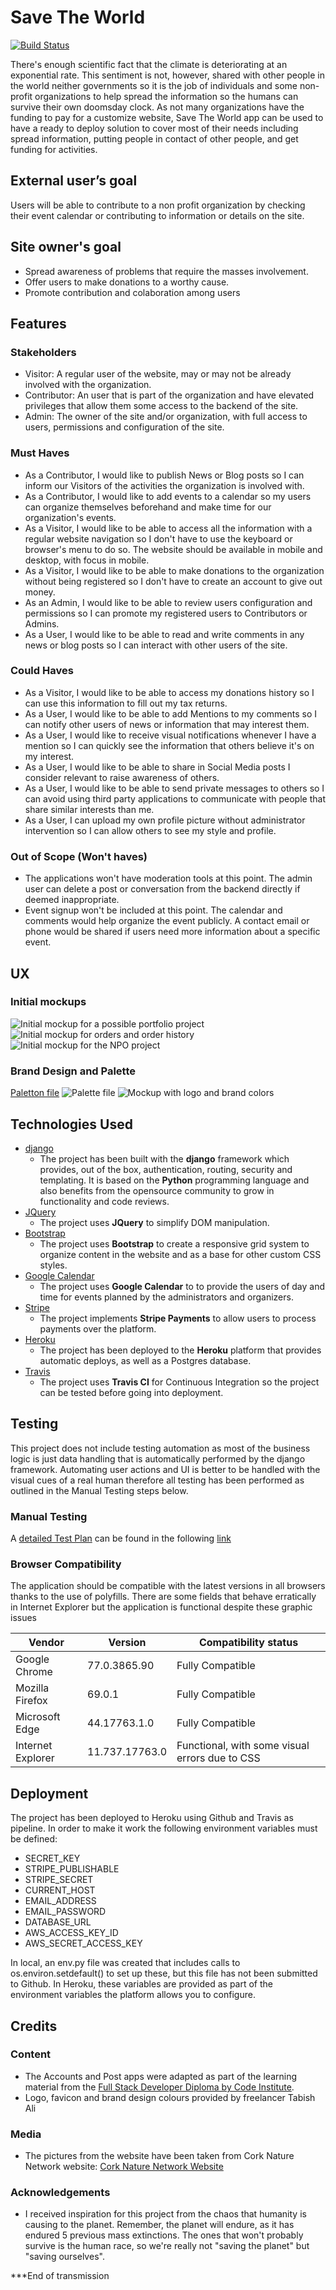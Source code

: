 # Save The World

[![Build Status](https://travis-ci.com/Narshe1412/portfolio.svg?branch=master)](https://travis-ci.com/Narshe1412/portfolio)

There's enough scientific fact that the climate is deteriorating at an exponential rate. This sentiment is not, however, shared with other people in the world neither governments so it is the job of individuals and some non-profit organizations to help spread the information so the humans can survive their own doomsday clock.
As not many organizations have the funding to pay for a customize website, Save The World app can be used to have a ready to deploy solution to cover most of their needs including spread information, putting people in contact of other people, and get funding for activities.

## External user’s goal

Users will be able to contribute to a non profit organization by checking their event calendar or contributing to information or details on the site.

## Site owner's goal

- Spread awareness of problems that require the masses involvement.
- Offer users to make donations to a worthy cause.
- Promote contribution and colaboration among users

## Features

### Stakeholders

- Visitor: A regular user of the website, may or may not be already involved with the organization.
- Contributor: An user that is part of the organization and have elevated privileges that allow them some access to the backend of the site.
- Admin: The owner of the site and/or organization, with full access to users, permissions and configuration of the site.

### Must Haves

- As a Contributor, I would like to publish News or Blog posts so I can inform our Visitors of the activities the organization is involved with.
- As a Contributor, I would like to add events to a calendar so my users can organize themselves beforehand and make time for our organization's events.
- As a Visitor, I would like to be able to access all the information with a regular website navigation so I don't have to use the keyboard or browser's menu to do so. The website should be available in mobile and desktop, with focus in mobile.
- As a Visitor, I would like to be able to make donations to the organization without being registered so I don't have to create an account to give out money.
- As an Admin, I would like to be able to review users configuration and permissions so I can promote my registered users to Contributors or Admins.
- As a User, I would like to be able to read and write comments in any news or blog posts so I can interact with other users of the site.

### Could Haves

- As a Visitor, I would like to be able to access my donations history so I can use this information to fill out my tax returns.
- As a User, I would like to be able to add Mentions to my comments so I can notify other users of news or information that may interest them.
- As a User, I would like to receive visual notifications whenever I have a mention so I can quickly see the information that others believe it's on my interest.
- As a User, I would like to be able to share in Social Media posts I consider relevant to raise awareness of others.
- As a User, I would like to be able to send private messages to others so I can avoid using third party applications to communicate with people that share similar interests than me.
- As a User, I can upload my own profile picture without administrator intervention so I can allow others to see my style and profile.

### Out of Scope (Won't haves)

- The applications won't have moderation tools at this point. The admin user can delete a post or conversation from the backend directly if deemed inappropriate.
- Event signup won't be included at this point. The calendar and comments would help organize the event publicly. A contact email or phone would be shared if users need more information about a specific event.

## UX

### Initial mockups

![Initial mockup for a possible portfolio project](docs/initial01.jpg "Desktop design")
![Initial mockup for orders and order history](docs/initial03.jpg "Desktop design")
![Initial mockup for the NPO project](docs/initial02.jpg "Desktop design")

### Brand Design and Palette

[Paletton file](docs/paletton.html)
![Palette file](docs/palette.png "Palette and colour coding")
![Mockup with logo and brand colors](docs/mockup-with-logo.png "Advanced mockup with logo and brand colors")

## Technologies Used

- [django](https://www.djangoproject.com/)
  - The project has been built with the **django** framework which provides, out of the box, authentication, routing, security and templating. It is based on the **Python** programming language and also benefits from the opensource community to grow in functionality and code reviews.
- [JQuery](https://jquery.com)
  - The project uses **JQuery** to simplify DOM manipulation.
- [Bootstrap](https://getbootstrap.com/)
  - The project uses **Bootstrap** to create a responsive grid system to organize content in the website and as a base for other custom CSS styles.
- [Google Calendar](https://calendar.google.com/)
  - The project uses **Google Calendar** to to provide the users of day and time for events planned by the administrators and organizers.
- [Stripe](https://stripe.com/)
  - The project implements **Stripe Payments** to allow users to process payments over the platform.
- [Heroku](https://www.heroku.com/)
  - The project has been deployed to the **Heroku** platform that provides automatic deploys, as well as a Postgres database.
- [Travis](https://travis-ci.com/)
  - The project uses **Travis CI** for Continuous Integration so the project can be tested before going into deployment.

## Testing

This project does not include testing automation as most of the business logic is just data handling that is automatically performed by the django framework. Automating user actions and UI is better to be handled with the visual cues of a real human therefore all testing has been performed as outlined in the Manual Testing steps below.

### Manual Testing

A [detailed Test Plan](docs/test-cases.md) can be found in the following [link](docs/test-cases.md)

### Browser Compatibility

The application should be compatible with the latest versions in all browsers thanks to the use of polyfills. There are some fields that behave erratically in Internet Explorer but the application is functional despite these graphic issues

| Vendor            | Version        | Compatibility status                           |
| ----------------- | -------------- | ---------------------------------------------- |
| Google Chrome     | 77.0.3865.90   | Fully Compatible                               |
| Mozilla Firefox   | 69.0.1         | Fully Compatible                               |
| Microsoft Edge    | 44.17763.1.0   | Fully Compatible                               |
| Internet Explorer | 11.737.17763.0 | Functional, with some visual errors due to CSS |

## Deployment

The project has been deployed to Heroku using Github and Travis as pipeline. In order to make it work the following environment variables must be defined:

- SECRET_KEY
- STRIPE_PUBLISHABLE
- STRIPE_SECRET
- CURRENT_HOST
- EMAIL_ADDRESS
- EMAIL_PASSWORD
- DATABASE_URL
- AWS_ACCESS_KEY_ID
- AWS_SECRET_ACCESS_KEY

In local, an env.py file was created that includes calls to os.environ.setdefault() to set up these, but this file has not been submitted to Github.
In Heroku, these variables are provided as part of the environment variables the platform allows you to configure.

## Credits

### Content

- The Accounts and Post apps were adapted as part of the learning material from the [Full Stack Developer Diploma by Code Institute](https://codeinstitute.net/full-stack-software-development-diploma/).
- Logo, favicon and brand design colours provided by freelancer Tabish Ali

### Media

- The pictures from the website have been taken from Cork Nature Network website: [Cork Nature Network Website](https://corknaturenetwork.ie/)

### Acknowledgements

- I received inspiration for this project from the chaos that humanity is causing to the planet. Remember, the planet will endure, as it has endured 5 previous mass extinctions. The ones that won't probably survive is the human race, so we're really not "saving the planet" but "saving ourselves".

\*\*\*End of transmission
